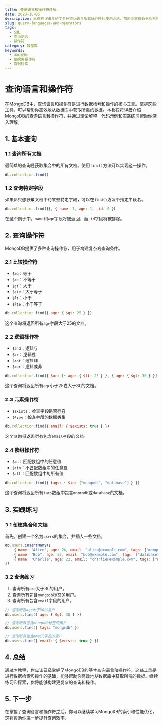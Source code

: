 ```yaml
---
title: 查询语言和操作符详解
date: 2023-10-05
description: 本课程详细介绍了各种查询语言及其操作符的使用方法，帮助你掌握数据检索和处理的技巧。
slug: query-languages-and-operators
tags:
  - SQL
  - 查询语言
  - 操作符
category: 数据库
keywords:
  - SQL查询
  - 数据库操作符
  - 数据检索
---
```


# 查询语言和操作符

在MongoDB中，查询语言和操作符是进行数据检索和操作的核心工具。掌握这些工具，可以帮助你高效地从数据库中获取所需的数据。本教程将详细介绍MongoDB的查询语言和操作符，并通过理论解释、代码示例和实践练习帮助你深入理解。

## 1. 基本查询

### 1.1 查询所有文档

最简单的查询是获取集合中的所有文档。使用`find()`方法可以实现这一操作。

```javascript
db.collection.find()
```

### 1.2 查询特定字段

如果你只想获取文档中的某些特定字段，可以在`find()`方法中指定字段名。

```javascript
db.collection.find({}, { name: 1, age: 1, _id: 0 })
```

在这个例子中，`name`和`age`字段将被返回，而`_id`字段将被排除。

## 2. 查询操作符

MongoDB提供了多种查询操作符，用于构建复杂的查询条件。

### 2.1 比较操作符

- `$eq`：等于
- `$ne`：不等于
- `$gt`：大于
- `$gte`：大于等于
- `$lt`：小于
- `$lte`：小于等于

```javascript
db.collection.find({ age: { $gt: 25 } })
```

这个查询将返回所有`age`字段大于25的文档。

### 2.2 逻辑操作符

- `$and`：逻辑与
- `$or`：逻辑或
- `$not`：逻辑非
- `$nor`：逻辑或非

```javascript
db.collection.find({ $or: [{ age: { $lt: 25 } }, { age: { $gt: 30 } }] })
```

这个查询将返回所有`age`小于25或大于30的文档。

### 2.3 元素操作符

- `$exists`：检查字段是否存在
- `$type`：检查字段的数据类型

```javascript
db.collection.find({ email: { $exists: true } })
```

这个查询将返回所有包含`email`字段的文档。

### 2.4 数组操作符

- `$in`：匹配数组中的任意值
- `$nin`：不匹配数组中的任意值
- `$all`：匹配数组中的所有值

```javascript
db.collection.find({ tags: { $in: ["mongodb", "database"] } })
```

这个查询将返回所有`tags`数组中包含`mongodb`或`database`的文档。

## 3. 实践练习

### 3.1 创建集合和文档

首先，创建一个名为`users`的集合，并插入一些文档。

```javascript
db.users.insertMany([
    { name: "Alice", age: 28, email: "alice@example.com", tags: ["mongodb", "developer"] },
    { name: "Bob", age: 35, email: "bob@example.com", tags: ["database", "admin"] },
    { name: "Charlie", age: 22, email: "charlie@example.com", tags: ["mongodb", "admin"] }
])
```

### 3.2 查询练习

1. 查询所有`age`大于30的用户。
2. 查询所有包含`mongodb`标签的用户。
3. 查询所有包含`email`字段的用户。

```javascript
// 查询所有age大于30的用户
db.users.find({ age: { $gt: 30 } })

// 查询所有包含mongodb标签的用户
db.users.find({ tags: "mongodb" })

// 查询所有包含email字段的用户
db.users.find({ email: { $exists: true } })
```

## 4. 总结

通过本教程，你应该已经掌握了MongoDB的基本查询语言和操作符。这些工具是进行数据检索和操作的基础，能够帮助你高效地从数据库中获取所需的数据。继续练习和探索，你将能够构建更复杂的查询和操作。

## 5. 下一步

在掌握了查询语言和操作符之后，你可以继续学习MongoDB的索引和性能优化，这将帮助你进一步提升查询效率。